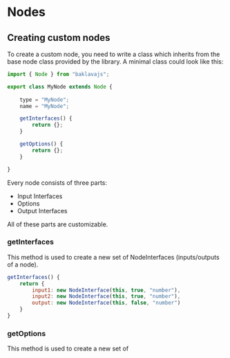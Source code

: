 # Nodes

## Creating custom nodes
To create a custom node, you need to write a class which inherits from the base node class provided by the library.
A minimal class could look like this:
```js
import { Node } from "baklavajs";

export class MyNode extends Node {
    
    type = "MyNode";
    name = "MyNode";

    getInterfaces() {
        return {};
    }

    getOptions() {
        return {};
    }

}
```

Every node consists of three parts:
- Input Interfaces
- Options
- Output Interfaces

All of these parts are customizable.

### getInterfaces
This method is used to create a new set of NodeInterfaces (inputs/outputs of a node).
```js
getInterfaces() {
    return {
        input1: new NodeInterface(this, true, "number"),
        input2: new NodeInterface(this, true, "number"),
        output: new NodeInterface(this, false, "number")
    }
}
```

### getOptions
This method is used to create a new set of 